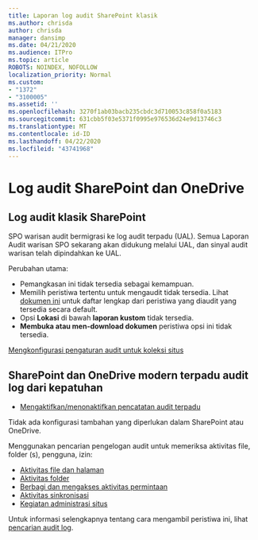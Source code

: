 ```yaml
---
title: Laporan log audit SharePoint klasik
ms.author: chrisda
author: chrisda
manager: dansimp
ms.date: 04/21/2020
ms.audience: ITPro
ms.topic: article
ROBOTS: NOINDEX, NOFOLLOW
localization_priority: Normal
ms.custom:
- "1372"
- "3100005"
ms.assetid: ''
ms.openlocfilehash: 3270f1ab03bacb235cbdc3d710053c858f0a5183
ms.sourcegitcommit: 631cbb5f03e5371f0995e976536d24e9d13746c3
ms.translationtype: MT
ms.contentlocale: id-ID
ms.lasthandoff: 04/22/2020
ms.locfileid: "43741968"
---
```

# <a name="sharepoint-and-onedrive-audit-logs"></a>Log audit SharePoint dan OneDrive

## <a name="sharepoint-classic-audit-logs"></a>Log audit klasik SharePoint

SPO warisan audit bermigrasi ke log audit terpadu (UAL). Semua Laporan Audit warisan SPO sekarang akan didukung melalui UAL, dan sinyal audit warisan telah dipindahkan ke UAL.

Perubahan utama:

* Pemangkasan ini tidak tersedia sebagai kemampuan.
* Memilih peristiwa tertentu untuk mengaudit tidak tersedia. Lihat [dokumen ini](https://docs.microsoft.com/office365/securitycompliance/search-the-audit-log-in-security-and-compliance) untuk daftar lengkap dari peristiwa yang diaudit yang tersedia secara default.
* Opsi **Lokasi** di bawah **laporan kustom** tidak tersedia.
* **Membuka atau men-download dokumen** peristiwa opsi ini tidak tersedia.

[Mengkonfigurasi pengaturan audit untuk koleksi situs](https://support.office.com/article/Configure-audit-settings-for-a-site-collection-A9920C97-38C0-44F2-8BCB-4CF1E2AE22D2)

## <a name="sharepoint-and-onedrive-modern-unified-audit-logs-from-compliance"></a>SharePoint dan OneDrive modern terpadu audit log dari kepatuhan

* [Mengaktifkan/menonaktifkan pencatatan audit terpadu](https://docs.microsoft.com/office365/securitycompliance/turn-audit-log-search-on-or-off) 

Tidak ada konfigurasi tambahan yang diperlukan dalam SharePoint atau OneDrive.

Menggunakan pencarian pengelogan audit untuk memeriksa aktivitas file, folder (s), pengguna, izin:

* [Aktivitas file dan halaman](https://docs.microsoft.com/office365/securitycompliance/search-the-audit-log-in-security-and-compliance)
* [Aktivitas folder](https://docs.microsoft.com/office365/securitycompliance/search-the-audit-log-in-security-and-compliance#folder-activities)
* [Berbagi dan mengakses aktivitas permintaan](https://docs.microsoft.com/office365/securitycompliance/search-the-audit-log-in-security-and-compliance#sharing-and-access-request-activities)
* [Aktivitas sinkronisasi](https://docs.microsoft.com/office365/securitycompliance/search-the-audit-log-in-security-and-compliance#synchronization-activities)
* [Kegiatan administrasi situs](https://docs.microsoft.com/office365/securitycompliance/search-the-audit-log-in-security-and-compliance#site-administration-activities)

Untuk informasi selengkapnya tentang cara mengambil peristiwa ini, lihat [pencarian audit log](https://docs.microsoft.com/office365/securitycompliance/search-the-audit-log-in-security-and-compliance#search-the-audit-log).
